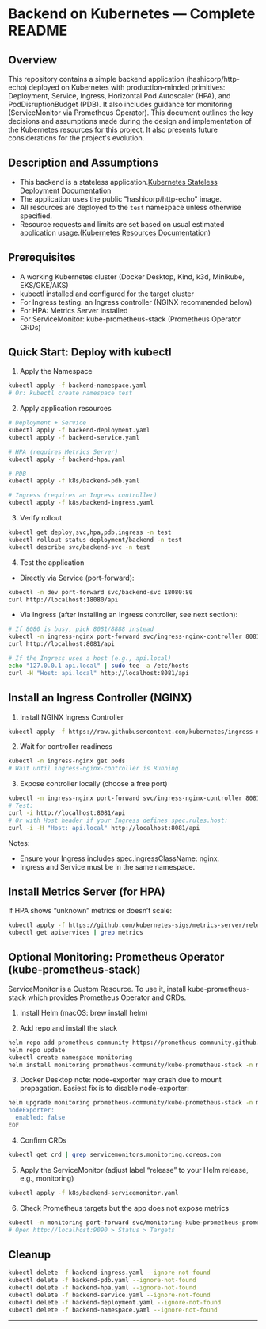 # Backend on Kubernetes — Complete README

## Overview

This repository contains a simple backend application (hashicorp/http-echo) deployed on Kubernetes with production-minded primitives: Deployment, Service, Ingress, Horizontal Pod Autoscaler (HPA), and PodDisruptionBudget (PDB). It also includes guidance for monitoring (ServiceMonitor via Prometheus Operator).
This document outlines the key decisions and assumptions made during the design and implementation of the Kubernetes resources for this project. It also presents future considerations for the project's evolution.

## Description and Assumptions

- This backend is a stateless application.[Kubernetes Stateless Deployment Documentation](https://kubernetes.io/docs/tasks/run-application/run-stateless-application-deployment/)
- The application uses the public "hashicorp/http-echo" image.
- All resources are deployed to the `test` namespace unless otherwise specified.
- Resource requests and limits are set based on usual estimated application usage.([Kubernetes Resources Documentation](https://kubernetes.io/docs/concepts/configuration/manage-resources-containers/))

## Prerequisites

- A working Kubernetes cluster (Docker Desktop, Kind, k3d, Minikube, EKS/GKE/AKS)
- kubectl installed and configured for the target cluster
- For Ingress testing: an Ingress controller (NGINX recommended below)
- For HPA: Metrics Server installed
- For ServiceMonitor: kube-prometheus-stack (Prometheus Operator CRDs)

## Quick Start: Deploy with kubectl

1) Apply the Namespace
```bash
kubectl apply -f backend-namespace.yaml
# Or: kubectl create namespace test
```

2) Apply application resources
```bash
# Deployment + Service
kubectl apply -f backend-deployment.yaml
kubectl apply -f backend-service.yaml

# HPA (requires Metrics Server)
kubectl apply -f backend-hpa.yaml

# PDB
kubectl apply -f k8s/backend-pdb.yaml

# Ingress (requires an Ingress controller)
kubectl apply -f k8s/backend-ingress.yaml
```

3) Verify rollout
```bash
kubectl get deploy,svc,hpa,pdb,ingress -n test
kubectl rollout status deployment/backend -n test
kubectl describe svc/backend-svc -n test
```

4) Test the application

- Directly via Service (port-forward):
```bash
kubectl -n dev port-forward svc/backend-svc 18080:80
curl http://localhost:18080/api
```

- Via Ingress (after installing an Ingress controller, see next section):
```bash
# If 8080 is busy, pick 8081/8888 instead
kubectl -n ingress-nginx port-forward svc/ingress-nginx-controller 8081:80
curl http://localhost:8081/api

# If the Ingress uses a host (e.g., api.local)
echo "127.0.0.1 api.local" | sudo tee -a /etc/hosts
curl -H "Host: api.local" http://localhost:8081/api
```

## Install an Ingress Controller (NGINX)

1) Install NGINX Ingress Controller
```bash
kubectl apply -f https://raw.githubusercontent.com/kubernetes/ingress-nginx/main/deploy/static/provider/cloud/deploy.yaml
```

2) Wait for controller readiness
```bash
kubectl -n ingress-nginx get pods
# Wait until ingress-nginx-controller is Running
```

3) Expose controller locally (choose a free port)
```bash
kubectl -n ingress-nginx port-forward svc/ingress-nginx-controller 8081:80
# Test:
curl -i http://localhost:8081/api
# Or with Host header if your Ingress defines spec.rules.host:
curl -i -H "Host: api.local" http://localhost:8081/api
```

Notes:
- Ensure your Ingress includes spec.ingressClassName: nginx.
- Ingress and Service must be in the same namespace.

## Install Metrics Server (for HPA)

If HPA shows “unknown” metrics or doesn’t scale:
```bash
kubectl apply -f https://github.com/kubernetes-sigs/metrics-server/releases/latest/download/components.yaml
kubectl get apiservices | grep metrics
```

## Optional Monitoring: Prometheus Operator (kube-prometheus-stack)

ServiceMonitor is a Custom Resource. To use it, install kube-prometheus-stack which provides Prometheus Operator and CRDs.

1) Install Helm (macOS: brew install helm)

2) Add repo and install the stack
```bash
helm repo add prometheus-community https://prometheus-community.github.io/helm-charts
helm repo update
kubectl create namespace monitoring
helm install monitoring prometheus-community/kube-prometheus-stack -n monitoring
```

3) Docker Desktop note: node-exporter may crash due to mount propagation. Easiest fix is to disable node-exporter:
```bash
helm upgrade monitoring prometheus-community/kube-prometheus-stack -n monitoring -f - <<EOF
nodeExporter:
  enabled: false
EOF
```

4) Confirm CRDs
```bash
kubectl get crd | grep servicemonitors.monitoring.coreos.com
```

5) Apply the ServiceMonitor (adjust label “release” to your Helm release, e.g., monitoring)
```bash
kubectl apply -f k8s/backend-servicemonitor.yaml
```

6) Check Prometheus targets but the app does not expose metrics
```bash
kubectl -n monitoring port-forward svc/monitoring-kube-prometheus-prometheus 9090:9090
# Open http://localhost:9090 > Status > Targets
```

## Cleanup

```bash
kubectl delete -f backend-ingress.yaml --ignore-not-found
kubectl delete -f backend-pdb.yaml --ignore-not-found
kubectl delete -f backend-hpa.yaml --ignore-not-found
kubectl delete -f backend-service.yaml --ignore-not-found
kubectl delete -f backend-deployment.yaml --ignore-not-found
kubectl delete -f backend-namespace.yaml --ignore-not-found
```

---